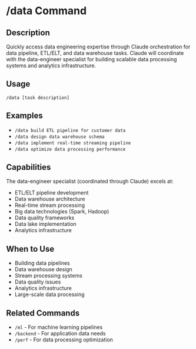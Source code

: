 # /data Command

## Description
Quickly access data engineering expertise through Claude orchestration for data pipeline, ETL/ELT, and data warehouse tasks. Claude will coordinate with the data-engineer specialist for building scalable data processing systems and analytics infrastructure.

## Usage
```
/data [task description]
```

## Examples
- `/data build ETL pipeline for customer data`
- `/data design data warehouse schema`
- `/data implement real-time streaming pipeline`
- `/data optimize data processing performance`

## Capabilities
The data-engineer specialist (coordinated through Claude) excels at:
- ETL/ELT pipeline development
- Data warehouse architecture
- Real-time stream processing
- Big data technologies (Spark, Hadoop)
- Data quality frameworks
- Data lake implementation
- Analytics infrastructure

## When to Use
- Building data pipelines
- Data warehouse design
- Stream processing systems
- Data quality issues
- Analytics infrastructure
- Large-scale data processing

## Related Commands
- `/ml` - For machine learning pipelines
- `/backend` - For application data needs
- `/perf` - For data processing optimization
